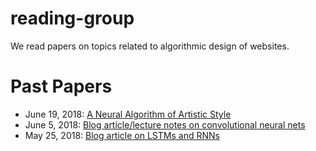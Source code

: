 # reading-group
We read papers on topics related to algorithmic design of websites.

# Past Papers
* June 19, 2018: [A Neural Algorithm of Artistic Style](style-transfer.md)
* June 5, 2018: [Blog article/lecture notes on convolutional neural nets](convolutional-neural-nets.md)
* May 25, 2018: [Blog article on LSTMs and RNNs](lstm-rnn.md)
